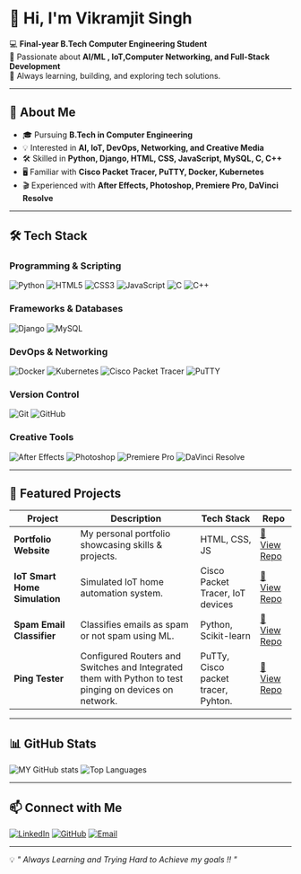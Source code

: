 # 👋 Hi, I'm Vikramjit Singh

💻 **Final-year B.Tech Computer Engineering Student**  
🚀 Passionate about **AI/ML , IoT,Computer Networking, and Full-Stack Development**  
🎯 Always learning, building, and exploring tech solutions.

---

## 📌 About Me
- 🎓 Pursuing **B.Tech in Computer Engineering**  
- 💡 Interested in **AI, IoT, DevOps, Networking, and Creative Media**  
- 🛠 Skilled in **Python, Django, HTML, CSS, JavaScript, MySQL, C, C++**  
- 🖥 Familiar with **Cisco Packet Tracer, PuTTY, Docker, Kubernetes**  
- 🎬 Experienced with **After Effects, Photoshop, Premiere Pro, DaVinci Resolve**

---

## 🛠 Tech Stack

### **Programming & Scripting**
![Python](https://img.shields.io/badge/-Python-blue?logo=python&logoColor=white)
![HTML5](https://img.shields.io/badge/-HTML5-orange?logo=html5&logoColor=white)
![CSS3](https://img.shields.io/badge/-CSS3-blue?logo=css3&logoColor=white)
![JavaScript](https://img.shields.io/badge/-JavaScript-yellow?logo=javascript&logoColor=black)
![C](https://img.shields.io/badge/-C-blue?logo=c&logoColor=white)
![C++](https://img.shields.io/badge/-C++-00599C?logo=cplusplus&logoColor=white)

### **Frameworks & Databases**
![Django](https://img.shields.io/badge/-Django-092E20?logo=django&logoColor=white)
![MySQL](https://img.shields.io/badge/-MySQL-4479A1?logo=mysql&logoColor=white)

### **DevOps & Networking**
![Docker](https://img.shields.io/badge/-Docker-2496ED?logo=docker&logoColor=white)
![Kubernetes](https://img.shields.io/badge/-Kubernetes-326CE5?logo=kubernetes&logoColor=white)
![Cisco Packet Tracer](https://img.shields.io/badge/-Cisco_Packet_Tracer-1BA0D7?logo=cisco&logoColor=white)
![PuTTY](https://img.shields.io/badge/-PuTTY-003366?logo=windows-terminal&logoColor=white)

### **Version Control**
![Git](https://img.shields.io/badge/-Git-F05032?logo=git&logoColor=white)
![GitHub](https://img.shields.io/badge/-GitHub-181717?logo=github&logoColor=white)

### **Creative Tools**
![After Effects](https://img.shields.io/badge/-After_Effects-9999FF?logo=adobeaftereffects&logoColor=white)
![Photoshop](https://img.shields.io/badge/-Photoshop-31A8FF?logo=adobephotoshop&logoColor=white)
![Premiere Pro](https://img.shields.io/badge/-Premiere_Pro-9999FF?logo=adobepremierepro&logoColor=white)
![DaVinci Resolve](https://img.shields.io/badge/-DaVinci_Resolve-233A3A?logo=davinciresolve&logoColor=white)

---

## 📂 Featured Projects
| Project | Description | Tech Stack | Repo |
|---------|-------------|------------|------|
| **Portfolio Website** | My personal portfolio showcasing skills & projects. | HTML, CSS, JS | [🔗 View Repo](#) |
| **IoT Smart Home Simulation** | Simulated IoT home automation system. | Cisco Packet Tracer, IoT devices | [🔗 View Repo](#) |
| **Spam Email Classifier** | Classifies emails as spam or not spam using ML. | Python, Scikit-learn | [🔗 View Repo](#) |
| **Ping Tester** | Configured Routers and Switches and Integrated them with Python to test pinging on devices on network. | PuTTy, Cisco packet tracer, Pyhton. | [🔗 View Repo](#) |

---

## 📊 GitHub Stats
![MY GitHub stats](https://github-readme-stats.vercel.app/api?username=vikramjitsingh1&show_icons=true&theme=radical)
![Top Languages](https://github-readme-stats.vercel.app/api/top-langs/?username=vikramjitsingh1&layout=compact&theme=radical)

---

## 📫 Connect with Me
[![LinkedIn](https://img.shields.io/badge/-LinkedIn-blue?logo=linkedin&logoColor=white)](https://www.linkedin.com/in/vikramjit-singh-a5661b279/)
[![GitHub](https://img.shields.io/badge/-GitHub-181717?logo=github&logoColor=white)](https://github.com/vikramjitsingh1)
[![Email](https://img.shields.io/badge/-Email-D14836?logo=gmail&logoColor=white)](mailto:vikramjitwork89@gmail.com)

---
💡 *" Always Learning and Trying Hard to Achieve my goals !! "*
